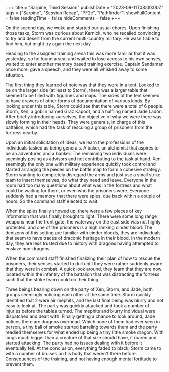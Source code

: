 +++
title = "Sarpine, Third Session"
publishDate = "2023-08-11T08:00:00Z"
tags = ["Sarpine", "Session Recap", "PF2e", "Pathfinder"]
showFullContent = false
readingTime = false
hideComments = false
+++

On the second day, we woke and started our usual chores. Upon finishing those tasks, Storm was curious about Kernick, who he recalled convincing to try and desert from the current multi-country military. He wasn't able to find him, but might try again the next day.

Heading to the assigned training arena this was more familiar that it was yesterday, so he found a seat and waited to lose access to his own senses, waited to enter another memory based training exercise. Captain Sandaman once more, gave a speech, and they were all whisked away to some situation.

The first thing they learned of note was that they were in a tent. Looked to be on the larger side (at least to Storm), there was a larger table that seemed to be filled with figurines and maps. The sides of the tent seemed to have drawers of other forms of documentation of various kinds. By looking under this table, Storm could see that there were a total of 6 people. Storm, Xen, a goblin named Graz Kapoot, and a halfling named Jade Ladon. After briefly introducing ourselves, the objective of why we were there was slowly forming in their heads. They were generals, in charge of this battalion, which had the task of rescuing a group of prisoners from the fortress nearby.

Upon an initial solicitation of ideas, we learn the professions of the individuals tasked as being generals. A baker, an alchemist that aspires to be an adventurer, and a banker. The remaining two individuals were seemingly posing as advisors and not contributing to the task at hand. Xen seemingly the only one with military experience quickly took control and started arranging the pieces on the battle map to form a cohesive strategy. Storm wanting to completely disregard the army and just use a small strike team to insert themselves, do what they need and leave. Everyone in the room had too many questions about what was in the fortress and what could be waiting for them, or even who the prisoners were. Everyone suddenly had a memory that there were spies, due back within a couple of hours. So the command staff elected to wait.

When the spies finally showed up, there were a few pieces of key information that was finally brought to light. There were some long range weapons near the front gate, the waterway on the east side was not highly protected, and one of the prisoners is a high ranking cinder blood. The denizens of this setting are familiar with cinder bloods, they are individuals that seem to have traces of draconic heritage in their blood. In the modern day, they are less trusted due to history with dragons having attempted to enslave non-dragons.

When the command staff finished finalizing their plan of how to  rescue the prisoners, their senses started to dull until they were rather suddenly aware that they were in combat. A quick look around, they learn that they are now located within the infantry of the battalion that was distracting the fortress such that the strike team could do their thing. 

Three beings bearing down on the party of Xen, Storm, and Jade, both groups seemingly noticing each other at the same time. Storm quickly identified that 2 were air mephits, and the last final being was blurry and not easy to look at. The party was quickly attacked and took a number of injuries before the tables turned. The mephits and blurry individual were dispatched and dealt with. Finally getting a chance to look around, Jade notices there are dragons overhead. Which none of them had ever seen in person, a tiny ball of smoke started barreling towards them and the party readied themselves for what ended up being a tiny little smoke dragon. With lungs much bigger than a creature of that size should have, it roared and started attacking. The party had no issues dealing with it before it eventually fell. At the conclusion, everything faded to black, Storm came to with a number of bruises on his body that weren't there before. Consequences of the training, and not having enough mental fortitude to prevent them.